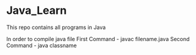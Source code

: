 # Java_Learn
This repo contains all programs in Java

In order to compile java file 
First Command - javac filename.java
Second Command - java classname
